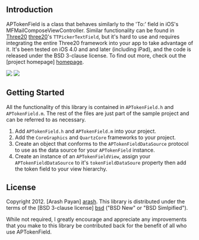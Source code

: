 Introduction
------------
APTokenField is a class that behaves similarly to the 'To:' field in iOS's MFMailComposeViewController. Similar functionality can be found in [Three20] [three20]'s `TTPickerTextField`, but it's hard to use and requires integrating the entire Three20 framework into your app to take advantage of it. It's been tested on iOS 4.0 and and later (including iPad), and the code is released under the BSD 3-clause license. To find out more, check out the [project homepage] [homepage].

[![](http://arashpayan.com/blog/wp-content/uploads/2012/04/demo_screen_shot-200x300.png)](http://arashpayan.com/blog/wp-content/uploads/2012/04/demo_screen_shot.png)
[![](http://arashpayan.com/blog/wp-content/uploads/2012/04/line2_screen_shot-200x300.png)](http://arashpayan.com/blog/wp-content/uploads/2012/04/line2_screen_shot.png)

Getting Started
---------------
All the functionality of this library is contained in `APTokenField.h` and `APTokenField.m`. The rest of the files are just part of the sample project and can be referred to as necessary.
1. Add `APTokenField.h` and `APTokenField.m` into your project.
2. Add the `CoreGraphics` and `QuartzCore` frameworks to your project.
3. Create an object that conforms to the `APTokenFieldDataSource` protocol to use as the data source for your `APTokenField` instance.
4. Create an instance of an `APTokenFieldView`, assign your `APTokenFieldDataSource` to it's `tokenFieldDataSoure` property then add the token field to your view hierarchy.

License
-------
Copyright 2012. [Arash Payan] [arash].
This library is distributed under the terms of the [BSD 3-clause license] [bsd] ("BSD New" or "BSD Simlpified").

While not required, I greatly encourage and appreciate any improvements that you make to this library be contributed back for the benefit of all who use APTokenField.

[homepage]: http://arashpayan.com/blog/2012/04/01/introducing-aptokenfield/
[three20]: https://github.com/facebook/three20
[arash]: http://arashpayan.com
[bsd]: http://en.wikipedia.org/wiki/BSD_licenses#3-clause_license_.28.22New_BSD_License.22_or_.22Modified_BSD_License.22.29